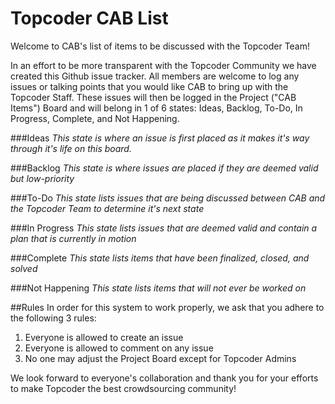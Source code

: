 # Topcoder CAB List

Welcome to CAB's list of items to be discussed with the Topcoder Team!

In an effort to be more transparent with the Topcoder Community we have created this Github issue tracker.  All members are welcome to log any issues or talking points that you would like CAB to bring up with the Topcoder Staff.  These issues will then be logged in the Project ("CAB Items") Board and will belong in 1 of 6 states: Ideas, Backlog, To-Do, In Progress, Complete, and Not Happening.

###Ideas
_This state is where an issue is first placed as it makes it's way through it's life on this board._

###Backlog
_This state is where issues are placed if they are deemed valid but low-priority_

###To-Do
_This state lists issues that are being discussed between CAB and the Topcoder Team to determine it's next state_

###In Progress
_This state lists issues that are deemed valid and contain a plan that is currently in motion_

###Complete
_This state lists items that have been finalized, closed, and solved_

###Not Happening
_This state lists items that will not ever be worked on_


##Rules
In order for this system to work properly, we ask that you adhere to the following 3 rules:
1. Everyone is allowed to create an issue
2. Everyone is allowed to comment on any issue
3. No one may adjust the Project Board except for Topcoder Admins

We look forward to everyone's collaboration and thank you for your efforts to make Topcoder the best crowdsourcing community!
